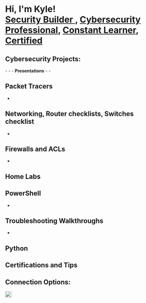 <h1>Hi, I'm Kyle! <br/><a href="https://github.com/Spoonknife429">Security Builder </a>, <a href="https://www.linkedin.com/in/kyle-m-elkins/">Cybersecurity Professional</a>, <a href="https://tryhackme.com/p/KEgrc429">Constant Learner</a>, <a href="https://www.credly.com/users/kyle-m-elkins">Certified</a></h1>

<h2>Cybersecurity Projects:</h2>
  -
  -
  -
<b>Presentations</b>
  -
  -

<b>Packet Tracers</b>
-
-

<b>Networking, Router checklists, Switches checklist</b>
-
-

<b>Firewalls and ACLs</b>
-
-
<b>Home Labs</b>
-
<b>PowerShell</b>
-
-
 
<b>Troubleshooting Walkthroughs</b>
-
-

 
<b>Python</b>
-

<b>Certifications and Tips</b>
-


<h2>Connection Options:</h2>


[<img align="left" alt="Kyle Elkins | LinkedIn" width="22px" src="https://cdn.jsdelivr.net/npm/simple-icons@v3/icons/linkedin.svg" />][linkedin]





[linkedin]: https://linkedin.com/in/kyle-m-elkins
